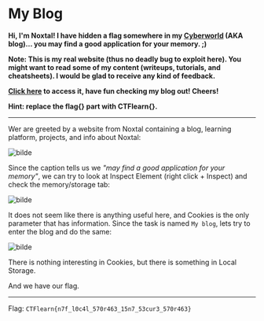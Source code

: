 # My Blog

**Hi, I'm Noxtal! I have hidden a flag somewhere in my [Cyberworld](https://noxtal.com/) (AKA blog)... you may find a good application for your memory. ;)**

**Note: This is my real website (thus no deadly bug to exploit here). You might want to read some of my content (writeups, tutorials, and cheatsheets). I would be glad to receive any kind of feedback.**

**[Click here](https://noxtal.com/) to access it, have fun checking my blog out! Cheers!**

**Hint: replace the flag{} part with CTFlearn{}.**

---

Wer are greeted by a website from Noxtal containing a blog, learning platform, projects, and info about Noxtal:

![bilde](https://user-images.githubusercontent.com/70077872/216967870-878859f3-8c0b-4d46-8b44-0efe0df22a70.png)

Since the caption tells us we _"may find a good application for your memory"_, we can try to look at Inspect Element (right click + Inspect) and check the memory/storage tab:

![bilde](https://user-images.githubusercontent.com/70077872/216968116-d0d8d811-ce5f-42e7-a817-f6c19dcb646e.png)

It does not seem like there is anything useful here, and Cookies is the only parameter that has information. Since the task is named `My blog`, lets try to enter the blog and do the same:

![bilde](https://user-images.githubusercontent.com/70077872/216968378-b083a854-6bf9-4aec-be7a-08ba50a4e23b.png)

There is nothing interesting in Cookies, but there is something in Local Storage. 

And we have our flag.

---

Flag: `CTFlearn{n7f_l0c4l_570r463_15n7_53cur3_570r463}`
